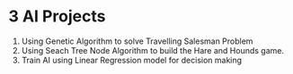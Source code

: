 # 3 AI Projects
1. Using Genetic Algorithm to solve Travelling Salesman Problem
2. Using Seach Tree Node Algorithm to build the Hare and Hounds game.
3. Train AI using Linear Regression model for decision making 
